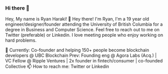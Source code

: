 ### Hi there 👋

<!--
**tammymg1/tammymg1** is a ✨ _special_ ✨ repository because its `README.md` (this file) appears on your GitHub profile.

Here are some ideas to get you started:

- 🔭 I’m currently working on ...
- 🌱 I’m currently learning ...
- 👯 I’m looking to collaborate on ...
- 🤔 I’m looking for help with ...
- 💬 Ask me about ...
- 📫 How to reach me: ...
- 😄 Pronouns: ...
- ⚡ Fun fact: ...
-->

Hey, My name is Ryan Haraki! 👋
Hey there! I'm Ryan, I'm a 19 year old engineer/designer/founder attending the University of British Columbia for a degree in Business and Computer Science. Feel free to reach out to me on Twitter (preferable) or Linkedin. I love meeting people who enjoy working on hard problems.

🌱 Currently: Co-founder and helping 150+ people become blockchain developers @ UBC Blockchain
Prev: Founding eng @ Agora Labs (Acq.) | VC Fellow @ Ripple Ventures | 2x founder in fintech/consumer | co-founded Collective
📫 How to reach me: Twitter or Linkedin
